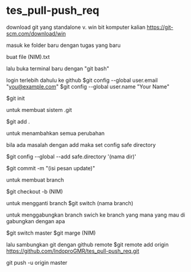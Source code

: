 # tes_pull-push_req


download git yang standalone v. win bit komputer kalian
https://git-scm.com/download/win

masuk ke folder baru dengan tugas yang baru

buat file (NIM).txt

lalu buka terminal baru dengan "git bash"

login terlebih dahulu ke github
$git config --global user.email "you@example.com"
$git config --global user.name "Your Name"

$git init

untuk membuat sistem .git

$git add .

untuk menambahkan semua perubahan

bila ada masalah dengan add maka set config safe directory

$git config --global --add safe.directory '(nama dir)'


$git commit -m "(isi pesan update)"

untuk membuat branch

$git checkout -b (NIM)

untuk mengganti branch
$git switch (nama branch)


untuk menggabungkan branch swich ke branch yang mana yang mau di gabungkan dengan apa

$git switch master
$git marge (NIM)

lalu sambungkan git dengan github remote
$git remote add origin https://github.com/IndoproGMR/tes_pull-push_req.git

 git push -u origin master

